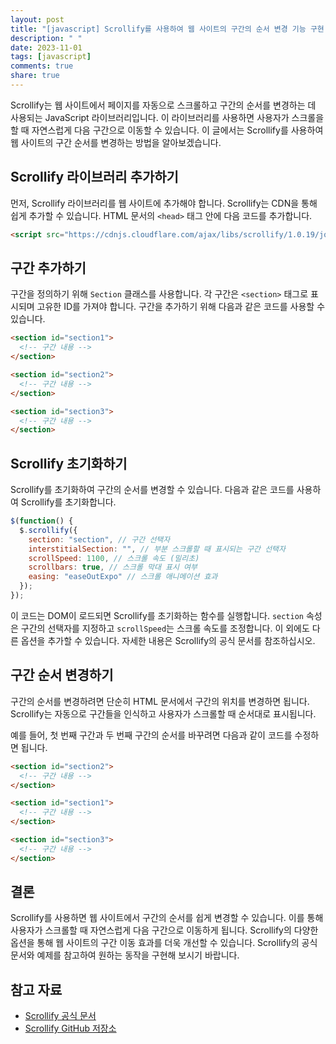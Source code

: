 ```yaml
---
layout: post
title: "[javascript] Scrollify를 사용하여 웹 사이트의 구간의 순서 변경 기능 구현 방법"
description: " "
date: 2023-11-01
tags: [javascript]
comments: true
share: true
---
```


Scrollify는 웹 사이트에서 페이지를 자동으로 스크롤하고 구간의 순서를 변경하는 데 사용되는 JavaScript 라이브러리입니다. 이 라이브러리를 사용하면 사용자가 스크롤을 할 때 자연스럽게 다음 구간으로 이동할 수 있습니다. 이 글에서는 Scrollify를 사용하여 웹 사이트의 구간 순서를 변경하는 방법을 알아보겠습니다.

## Scrollify 라이브러리 추가하기

먼저, Scrollify 라이브러리를 웹 사이트에 추가해야 합니다. Scrollify는 CDN을 통해 쉽게 추가할 수 있습니다. HTML 문서의 `<head>` 태그 안에 다음 코드를 추가합니다.

```html
<script src="https://cdnjs.cloudflare.com/ajax/libs/scrollify/1.0.19/jquery.scrollify.min.js"></script>
```

## 구간 추가하기

구간을 정의하기 위해 `Section` 클래스를 사용합니다. 각 구간은 `<section>` 태그로 표시되며 고유한 ID를 가져야 합니다. 구간을 추가하기 위해 다음과 같은 코드를 사용할 수 있습니다.

```html
<section id="section1">
  <!-- 구간 내용 -->
</section>

<section id="section2">
  <!-- 구간 내용 -->
</section>

<section id="section3">
  <!-- 구간 내용 -->
</section>
```

## Scrollify 초기화하기

Scrollify를 초기화하여 구간의 순서를 변경할 수 있습니다. 다음과 같은 코드를 사용하여 Scrollify를 초기화합니다.

```javascript
$(function() {
  $.scrollify({
    section: "section", // 구간 선택자
    interstitialSection: "", // 부분 스크롤할 때 표시되는 구간 선택자
    scrollSpeed: 1100, // 스크롤 속도 (밀리초)
    scrollbars: true, // 스크롤 막대 표시 여부
    easing: "easeOutExpo" // 스크롤 애니메이션 효과
  });
});
```

이 코드는 DOM이 로드되면 Scrollify를 초기화하는 함수를 실행합니다. `section` 속성은 구간의 선택자를 지정하고 `scrollSpeed`는 스크롤 속도를 조정합니다. 이 외에도 다른 옵션을 추가할 수 있습니다. 자세한 내용은 Scrollify의 공식 문서를 참조하십시오.

## 구간 순서 변경하기

구간의 순서를 변경하려면 단순히 HTML 문서에서 구간의 위치를 변경하면 됩니다. Scrollify는 자동으로 구간들을 인식하고 사용자가 스크롤할 때 순서대로 표시됩니다.

예를 들어, 첫 번째 구간과 두 번째 구간의 순서를 바꾸려면 다음과 같이 코드를 수정하면 됩니다.

```html
<section id="section2">
  <!-- 구간 내용 -->
</section>

<section id="section1">
  <!-- 구간 내용 -->
</section>

<section id="section3">
  <!-- 구간 내용 -->
</section>
```

## 결론

Scrollify를 사용하면 웹 사이트에서 구간의 순서를 쉽게 변경할 수 있습니다. 이를 통해 사용자가 스크롤할 때 자연스럽게 다음 구간으로 이동하게 됩니다. Scrollify의 다양한 옵션을 통해 웹 사이트의 구간 이동 효과를 더욱 개선할 수 있습니다. Scrollify의 공식 문서와 예제를 참고하여 원하는 동작을 구현해 보시기 바랍니다.

## 참고 자료
- [Scrollify 공식 문서](https://scrollify.dev/)
- [Scrollify GitHub 저장소](https://github.com/lukehaas/Scrollify)